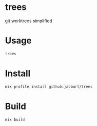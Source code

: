 # trees

git worktrees simplified

# Usage

```sh
trees
```

# Install

```sh
nix profile install github:jacbart/trees
```

# Build

```sh
nix build
```
